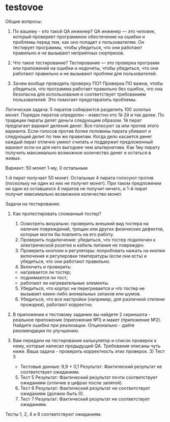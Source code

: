 # testovoe
Общие вопросы:
1. По вашему - кто такой QA инженер?
QA инженер — это человек, который проверяет программное обеспечение на ошибки и проблемы перед тем, 
как оно попадет к пользователям. Он тестирует программы, чтобы убедиться, что они работают правильно и не вызывают неприятных сюрпризов.

2. Что такое тестирование?
Тестирование — это проверка программ или приложений на ошибки и недочеты, чтобы убедиться, что они работают правильно и не вызывают проблем для пользователей.

3. Зачем вообще проводить проверку ПО?
Проверка ПО важна, чтобы убедиться, что программа работает правильно без ошибок, 
что она безопасна для использования и соответствует требованиям пользователей. Это помогает предотвратить проблемы.


Логическая задача:
5 пиратов собираются разделить 100 золотых монет. Порядок пиратов определен – известно кто 1й 2й и так далее. По традиции пираты делят деньги следующим образом. 
1й пират предлагает вариант деления денег. Все голосуют за или против этого варианта. Если голосов против более половины пирата убивают и следующий делит по тем же правилам. 
Когда дело касается денег каждый пират отлично умеют считать и поддержит предложенный вариант если он для него выгоднее чем альтернатива. 
Как 1му пирату получить максимально возможное количество денег и остаться в живых.

Вариант: 50 монет 1-му, 0 остальным

1-й пират получает 50 монет.
Остальные 4 пирата голосуют против (поскольку ни один из них не получит монет).
При таком предложении ни один из оставшихся 4 пиратов не получит ничего, и 1-й пират получит максимально возможное количество монет.


Задачи на тестирование:
1. Как протестировать сломанный тостер?
	1. Осмотреть визуально: проверить внешний вид тостера на наличие повреждений, трещин или других физических дефектов, которые могли бы повлиять на его работу.
	2. Проверить подключение: убедиться, что тостер подключен к электрической розетке и кабель питания не поврежден.
	3. Проверить кнопоки и регуляторы: попробовать нажать на кнопки включения и регулировки температуры (если они есть) и убедиться, что они работают правильно.
	4. Включить и проверить:
	- нагревается ли тостер;
	- поднимается ли тост;
	- работают ли нагревательные элементы.
	5. Убедиться, что корпус не перегревается и что тостер не вызывает каких-либо аномальных запахов или шумов.
	6. Убедиться, что все настройки (например, для различной степени прожарки), работают корректно.

2. В приложении к тестовому заданию вы найдете 2 скриншота - реальное приложение (приложение №1) и макет (приложение №2). Найдите ошибки при реализации. 
Опционально - дайте рекомендации по улучшению.

3. Вам передали на тестирование калькулятор и список проверок к нему, которые написал предыдущий QA. Требования описаны чуть ниже. Ваша задача - проверить корректность этих проверок.
	3) Тест 3
	* Тестовые данные: 9,9 + 0,1
	Результат: Фактический результат не соответствует ожиданиям.
	5) Тест 5
	Результат: Фактический результат почти соответствует ожиданиям (отличие в цифрах после запятой).
	6) Тест 6
	Результат: Фактический результат не соответствует ожиданиям (должно быть 0).
	7) Тест 7
	Результат: Фактический результат не соответствует ожиданиям.

Тесты 1, 2, 4 и 8 соответствуют ожиданиям.
